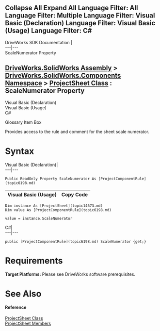        

 Collapse All Expand All  Language Filter: All  Language Filter: Multiple  Language Filter: Visual Basic (Declaration) Language Filter: Visual Basic (Usage) Language Filter: C#  
---  
DriveWorks SDK Documentation  |   
---|---  
ScaleNumerator Property   
  
[DriveWorks.SolidWorks Assembly](topic13342.md) > [DriveWorks.SolidWorks.Components Namespace](topic13925.md) > [ProjectSheet Class](topic14673.md) : ScaleNumerator Property  
---  
  
Visual Basic (Declaration)    
Visual Basic (Usage)    
C# 

Glossary Item Box

Provides access to the rule and comment for the sheet scale numerator. 

# Syntax

Visual Basic (Declaration)|   
---|---  
      
    
    Public ReadOnly Property ScaleNumerator As [ProjectComponentRule](topic6198.md)  
  
Visual Basic (Usage)| Copy Code  
---|---  
      
    
    Dim instance As [ProjectSheet](topic14673.md)
    Dim value As [ProjectComponentRule](topic6198.md)
     
    value = instance.ScaleNumerator  
  
C#|   
---|---  
      
    
    public [ProjectComponentRule](topic6198.md) ScaleNumerator {get;}  
  
# Requirements

**Target Platforms:** Please see DriveWorks software prerequisites.

# See Also

#### Reference

[ProjectSheet Class](topic14673.md)   
[ProjectSheet Members](topic14674.md)


